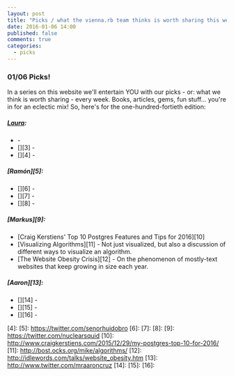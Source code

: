 ```yaml
---
layout: post
title: "Picks / what the vienna.rb team thinks is worth sharing this week"
date: 2016-01-06 14:00
published: false
comments: true
categories:
  - picks
---
```


### 01/06 Picks!

In a series on this website we'll entertain YOU with our picks - or: what we think is worth sharing - every week.
Books, articles, gems, fun stuff... you're in for an eclectic mix! So, here's for the one-hundred-fortieth edition:

##### [Laura][1]:
- [][2] - 
- [][3] - 
- [][4] - 

##### [Ramón][5]:
- [][6] - 
- [][7] - 
- [][8] - 

##### [Markus][9]:
- [Craig Kerstiens' Top 10 Postgres Features and Tips for 2016][10]
- [Visualizing Algorithms][11] - Not just visualized, but also a discussion of different ways to visualize an algorithm.
- [The Website Obesity Crisis][12] - On the phenomenon of mostly-text websites that keep growing in size each year.

##### [Aaron][13]:
- [][14] - 
- [][15] - 
- [][16] - 

[1]: http://www.twitter.com/alicetragedy
[2]: 
[3]: 
[4]: 
[5]: https://twitter.com/senorhuidobro
[6]:
[7]:
[8]:
[9]: https://twitter.com/nuclearsquid
[10]: http://www.craigkerstiens.com/2015/12/29/my-postgres-top-10-for-2016/
[11]: http://bost.ocks.org/mike/algorithms/
[12]: http://idlewords.com/talks/website_obesity.htm
[13]: http://www.twitter.com/mraaroncruz
[14]: 
[15]: 
[16]: 


